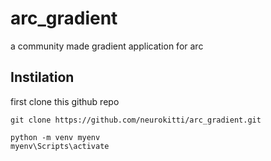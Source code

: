 # arc_gradient
a community made gradient application for arc
## Instilation
first clone this github repo
```
git clone https://github.com/neurokitti/arc_gradient.git
```
```
python -m venv myenv
myenv\Scripts\activate
```
